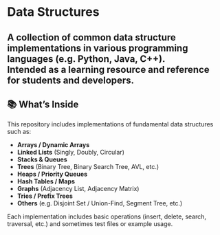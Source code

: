 # Data Structures

A collection of common data structure implementations in various programming languages (e.g. Python, Java, C++).  
Intended as a learning resource and reference for students and developers.
---

## 📚 What’s Inside

This repository includes implementations of fundamental data structures such as:

- **Arrays / Dynamic Arrays**  
- **Linked Lists** (Singly, Doubly, Circular)     
- **Stacks & Queues**  
- **Trees** (Binary Tree, Binary Search Tree, AVL, etc.)  
- **Heaps / Priority Queues** 
- **Hash Tables / Maps**  
- **Graphs** (Adjacency List, Adjacency Matrix)  
- **Tries / Prefix Trees**  
- **Others** (e.g. Disjoint Set / Union-Find, Segment Tree, etc.)

Each implementation includes basic operations (insert, delete, search, traversal, etc.) and sometimes test files or example usage.   



